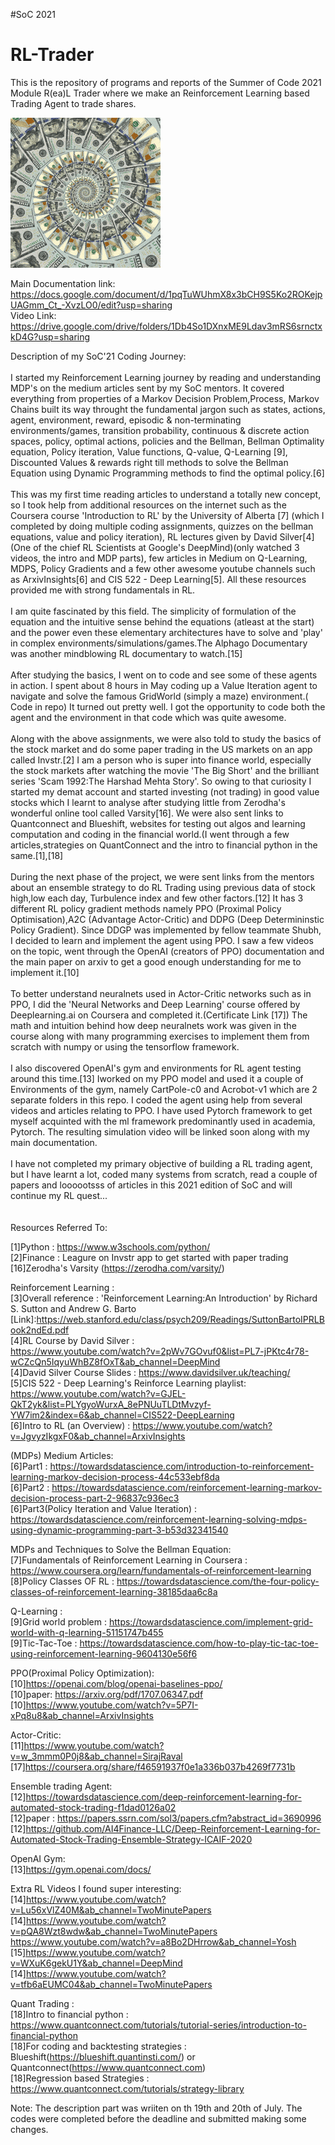 #SoC 2021
# RL-Trader

This is the repository of programs and reports of the Summer of Code 2021 Module R(ea)L Trader where we make an Reinforcement Learning based Trading Agent to trade shares.

![](money.gif)

Main Documentation link: https://docs.google.com/document/d/1pqTuWUhmX8x3bCH9S5Ko2ROKejpUAGmm_Ct_-XvzLO0/edit?usp=sharing<br>
Video Link: https://drive.google.com/drive/folders/1Db4So1DXnxME9Ldav3mRS6srnctxkD4G?usp=sharing<br>

Description of my SoC'21 Coding Journey:<br><br>
I started my Reinforcement Learning journey by reading and understanding MDP's on the medium articles sent by my SoC mentors. It covered everything from properties of a Markov Decision Problem,Process, Markov Chains built its way throught the fundamental jargon such as states, actions, agent, environment, reward, episodic & non-terminating environments/games, transition probability, continuous & discrete action spaces, policy, optimal actions, policies and the Bellman, Bellman Optimality equation, Policy iteration, Value functions, Q-value, Q-Learning [9], Discounted Values & rewards right till methods to solve the Bellman Equation using Dynamic Programming methods to find the optimal policy.[6]<br><br>
This was my first time reading articles to understand a totally new concept, so I took help from additional resources on the internet such as the Coursera course 'Introduction to RL' by the University of Alberta [7] (which I completed by doing multiple coding assignments, quizzes on the bellman equations, value and policy iteration), RL lectures given by David Silver[4] (One of the chief RL Scientists at Google's DeepMind)(only watched 3 videos, the intro and MDP parts), few articles in Medium on Q-Learning, MDPS, Policy Gradients and a few other awesome youtube channels such as ArxivInsights[6] and CIS 522 - Deep Learning[5]. All these resources provided me with strong fundamentals in RL. <br><br>
I am quite fascinated by this field. The simplicity of formulation of the equation and the intuitive sense behind the equations (atleast at the start) and the power even these elementary architectures have to solve and 'play' in complex environments/simulations/games.The Alphago Documentary was another mindblowing RL documentary to watch.[15]<br><br>
After studying the basics, I went on to code and see some of these agents in action. I spent about 8 hours in May coding up a Value Iteration agent to navigate and solve the famous GridWorld (simply a maze) environment.( Code in repo) It turned out pretty well. I got the opportunity to code both the agent and the environment in that code which was quite awesome.<br><br>
Along with the above assignments, we were also told to study the basics of the stock market and do some paper trading in the US markets on an app called Invstr.[2] I am a person who is super into finance world, especially the stock markets after watching the movie 'The Big Short' and the brilliant series 'Scam 1992:The Harshad Mehta Story'. So owing to that curiosity I started my demat account and started investing (not trading) in good value stocks which I learnt to analyse after studying little from Zerodha's wonderful online tool called Varsity[16]. We were also sent links to Quantconnect and Blueshift, websites for testing out algos and learning computation and coding in the financial world.(I went through a few articles,strategies on QuantConnect and the intro to financial python in the same.[1],[18] <br><br>
During the next phase of the project, we were sent links from the mentors about an ensemble strategy to do RL Trading using previous data of stock high,low each day, Turbulence index and few other factors.[12] It has 3 different RL policy gradient methods namely PPO (Proximal Policy Optimisation),A2C (Advantage Actor-Critic) and DDPG (Deep Determininstic Policy Gradient). Since DDGP was implemented by fellow teammate Shubh, I decided to learn and implement the agent using PPO. I saw a few videos on the topic, went through the OpenAI (creators of PPO) documentation and the main paper on arxiv to get a good enough understanding for me to implement it.[10]<br><br>
To better understand neuralnets used in Actor-Critic networks such as in PPO, I did the 'Neural Networks and Deep Learning' course offered by Deeplearning.ai on Coursera and completed it.(Certificate Link [17]) The math and intuition behind how deep neuralnets work was given in the course along with many programming exercises to implement them from scratch with numpy or using the tensorflow framework.<br><br>
I also discovered OpenAI's gym and environments for RL agent testing around this time.[13] Iworked on my PPO model and used it a couple of Environments of the gym, namely CartPole-c0 and Acrobot-v1 which are 2 separate folders in this repo. I coded the agent using help from several videos and articles relating to PPO. I have used Pytorch framework to get myself acquinted with the ml framework predominantly used in academia, Pytorch. The resulting simulation video will be linked soon along with my main documentation.<br><br>
I have not completed my primary objective of building a RL trading agent, but I have learnt a lot, coded many systems from scratch, read a couple of papers and loooootsss of articles in this 2021 edition of SoC and will continue my RL quest...<br><br>
<br>
Resources Referred To:

[1]Python : https://www.w3schools.com/python/<br>
[2]Finance : Leagure on Invstr app to get started with paper trading<br>
[16]Zerodha's Varsity (https://zerodha.com/varsity/)<br>

Reinforcement Learning :<br>
[3]Overall reference : 'Reinforcement Learning:An Introduction' by Richard S. Sutton and Andrew G. Barto     <br>[Link]:https://web.stanford.edu/class/psych209/Readings/SuttonBartoIPRLBook2ndEd.pdf<br>
[4]RL Course by David Silver :<br> https://www.youtube.com/watch?v=2pWv7GOvuf0&list=PL7-jPKtc4r78-wCZcQn5IqyuWhBZ8fOxT&ab_channel=DeepMind<br>
[4]David Silver Course Slides : https://www.davidsilver.uk/teaching/<br>
[5]CIS 522 - Deep Learning's Reinforce Learning playlist:<br> https://www.youtube.com/watch?v=GJEL-QkT2yk&list=PLYgyoWurxA_8ePNUuTLDtMvzyf-YW7im2&index=6&ab_channel=CIS522-DeepLearning<br>
[6]Intro to RL (an Overview) : https://www.youtube.com/watch?v=JgvyzIkgxF0&ab_channel=ArxivInsights<br>

(MDPs) Medium Articles: <br>
[6]Part1 : https://towardsdatascience.com/introduction-to-reinforcement-learning-markov-decision-process-44c533ebf8da<br>
[6]Part2 : https://towardsdatascience.com/reinforcement-learning-markov-decision-process-part-2-96837c936ec3<br>
[6]Part3(Policy Iteration and Value Iteration) : https://towardsdatascience.com/reinforcement-learning-solving-mdps-using-dynamic-programming-part-3-b53d32341540<br>

MDPs and Techniques to Solve the Bellman Equation:<br>
[7]Fundamentals of Reinforcement Learning in Coursera : https://www.coursera.org/learn/fundamentals-of-reinforcement-learning<br>
[8]Policy Classes OF RL : https://towardsdatascience.com/the-four-policy-classes-of-reinforcement-learning-38185daa6c8a<br>

Q-Learning :<br>
[9]Grid world problem : https://towardsdatascience.com/implement-grid-world-with-q-learning-51151747b455<br>
[9]Tic-Tac-Toe : https://towardsdatascience.com/how-to-play-tic-tac-toe-using-reinforcement-learning-9604130e56f6<br>

PPO(Proximal Policy Optimization):<br>
[10]https://openai.com/blog/openai-baselines-ppo/<br>
[10]paper: https://arxiv.org/pdf/1707.06347.pdf<br>
[10]https://www.youtube.com/watch?v=5P7I-xPq8u8&ab_channel=ArxivInsights<br>

Actor-Critic:<br>
[11]https://www.youtube.com/watch?v=w_3mmm0P0j8&ab_channel=SirajRaval<br>
[17]https://coursera.org/share/f46591937f0e1a336b037b4269f7731b

Ensemble trading Agent:<br>
[12]https://towardsdatascience.com/deep-reinforcement-learning-for-automated-stock-trading-f1dad0126a02<br>
[12]paper : https://papers.ssrn.com/sol3/papers.cfm?abstract_id=3690996<br>
[12]https://github.com/AI4Finance-LLC/Deep-Reinforcement-Learning-for-Automated-Stock-Trading-Ensemble-Strategy-ICAIF-2020<br>

OpenAI Gym:<br>
[13]https://gym.openai.com/docs/<br>

Extra RL Videos I found super interesting:<br>
[14]https://www.youtube.com/watch?v=Lu56xVlZ40M&ab_channel=TwoMinutePapers<br>
[14]https://www.youtube.com/watch?v=pQA8Wzt8wdw&ab_channel=TwoMinutePapers<br>
https://www.youtube.com/watch?v=a8Bo2DHrrow&ab_channel=Yosh<br>
[15]https://www.youtube.com/watch?v=WXuK6gekU1Y&ab_channel=DeepMind<br>
[14]https://www.youtube.com/watch?v=tfb6aEUMC04&ab_channel=TwoMinutePapers<br>

Quant Trading :<br>
[18]Intro to financial python : https://www.quantconnect.com/tutorials/tutorial-series/introduction-to-financial-python<br>
[18]For coding and backtesting strategies : Blueshift(https://blueshift.quantinsti.com/) or Quantconnect(https://www.quantconnect.com)<br>
[18]Regression based Strategies : https://www.quantconnect.com/tutorials/strategy-library<br>

Note: The description part was wriiten on th 19th and 20th of July. The codes were completed before the deadline and submitted making some changes.
